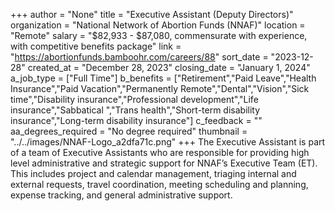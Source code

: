 +++
author = "None"
title = "Executive Assistant (Deputy Directors)"
organization = "National Network of Abortion Funds (NNAF)"
location = "Remote"
salary = "$82,933 - $87,080, commensurate with experience, with competitive benefits package"
link = "https://abortionfunds.bamboohr.com/careers/88"
sort_date = "2023-12-28"
created_at = "December 28, 2023"
closing_date = "January 1, 2024"
a_job_type = ["Full Time"]
b_benefits = ["Retirement","Paid Leave","Health Insurance","Paid Vacation","Permanently Remote","Dental","Vision","Sick time","Disability insurance","Professional development","Life insurance","Sabbatical ","Trans health","Short-term disability insurance","Long-term disability insurance"]
c_feedback = ""
aa_degrees_required = "No degree required"
thumbnail = "../../images/NNAF-Logo_a2dfa71c.png"
+++
The Executive Assistant is part of a team of Executive Assistants who are responsible for providing high level administrative and strategic support for NNAF’s Executive Team (ET). This includes project and calendar management, triaging internal and external requests, travel coordination, meeting scheduling and planning, expense tracking, and general administrative support. 